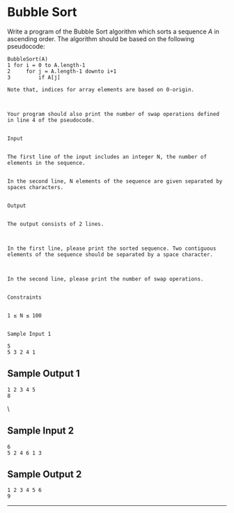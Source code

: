 Bubble Sort
===========

Write a program of the Bubble Sort algorithm which sorts a sequence *A*
in ascending order. The algorithm should be based on the following
pseudocode:

    BubbleSort(A)
    1 for i = 0 to A.length-1
    2     for j = A.length-1 downto i+1
    3         if A[j] 

    Note that, indices for array elements are based on 0-origin.



    Your program should also print the number of swap operations defined in line 4 of the pseudocode.


    Input


    The first line of the input includes an integer N, the number of elements in the sequence.


    In the second line, N elements of the sequence are given separated by spaces characters.


    Output


    The output consists of 2 lines. 



    In the first line, please print the sorted sequence. Two contiguous elements of the sequence should be separated by a space character.



    In the second line, please print the number of swap operations.


    Constraints


    1 ≤ N ≤ 100


    Sample Input 1

    5
    5 3 2 4 1

Sample Output 1
---------------

    1 2 3 4 5
    8

\

Sample Input 2
--------------

    6
    5 2 4 6 1 3

Sample Output 2
---------------

    1 2 3 4 5 6
    9

* * * * *

 

